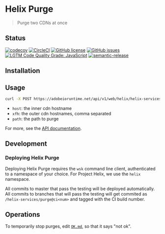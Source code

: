 # Helix Purge

> Purge two CDNs at once

## Status
[![codecov](https://img.shields.io/codecov/c/github/adobe/helix-purge.svg)](https://codecov.io/gh/adobe/helix-purge)
[![CircleCI](https://img.shields.io/circleci/project/github/adobe/helix-purge.svg)](https://circleci.com/gh/adobe/helix-purge)
[![GitHub license](https://img.shields.io/github/license/adobe/helix-purge.svg)](https://github.com/adobe/helix-purge/blob/master/LICENSE.txt)
[![GitHub issues](https://img.shields.io/github/issues/adobe/helix-purge.svg)](https://github.com/adobe/helix-purge/issues)
[![LGTM Code Quality Grade: JavaScript](https://img.shields.io/lgtm/grade/javascript/g/adobe/helix-purge.svg?logo=lgtm&logoWidth=18)](https://lgtm.com/projects/g/adobe/helix-purge)
[![semantic-release](https://img.shields.io/badge/%20%20%F0%9F%93%A6%F0%9F%9A%80-semantic--release-e10079.svg)](https://github.com/semantic-release/semantic-release)

## Installation

## Usage

```bash
curl -X POST https://adobeioruntime.net/api/v1/web/helix/helix-services/purge@v1?host=…&xfh=…&path=…
```

- `host`: the inner cdn hostname
- `xfh`: the outer cdn hostnames, comma separated
- `path`: the path to purge

For more, see the [API documentation](docs/API.md).

## Development

### Deploying Helix Purge

Deploying Helix Purge requires the `wsk` command line client, authenticated to a namespace of your choice. For Project Helix, we use the `helix` namespace.

All commits to master that pass the testing will be deployed automatically. All commits to branches that will pass the testing will get commited as `/helix-services/purge@ci<num>` and tagged with the CI build number.

## Operations

To temporarily stop purges, edit [`OK.md`](OK.md), so that it says "not ok".